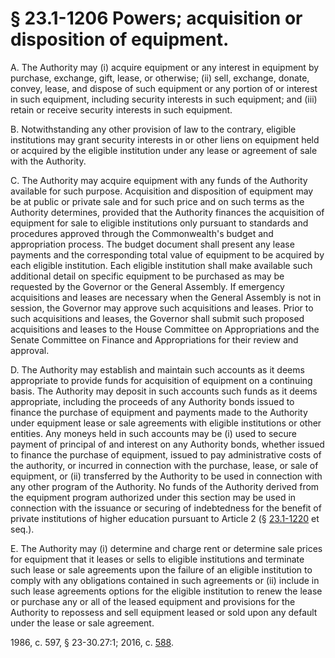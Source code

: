 # § 23.1-1206 Powers; acquisition or disposition of equipment.

<p>A. The Authority may (i) acquire equipment or any interest in equipment by purchase, exchange, gift, lease, or otherwise; (ii) sell, exchange, donate, convey, lease, and dispose of such equipment or any portion of or interest in such equipment, including security interests in such equipment; and (iii) retain or receive security interests in such equipment.</p><p>B. Notwithstanding any other provision of law to the contrary, eligible institutions may grant security interests in or other liens on equipment held or acquired by the eligible institution under any lease or agreement of sale with the Authority.</p><p>C. The Authority may acquire equipment with any funds of the Authority available for such purpose. Acquisition and disposition of equipment may be at public or private sale and for such price and on such terms as the Authority determines, provided that the Authority finances the acquisition of equipment for sale to eligible institutions only pursuant to standards and procedures approved through the Commonwealth's budget and appropriation process. The budget document shall present any lease payments and the corresponding total value of equipment to be acquired by each eligible institution. Each eligible institution shall make available such additional detail on specific equipment to be purchased as may be requested by the Governor or the General Assembly. If emergency acquisitions and leases are necessary when the General Assembly is not in session, the Governor may approve such acquisitions and leases. Prior to such acquisitions and leases, the Governor shall submit such proposed acquisitions and leases to the House Committee on Appropriations and the Senate Committee on Finance and Appropriations for their review and approval.</p><p>D. The Authority may establish and maintain such accounts as it deems appropriate to provide funds for acquisition of equipment on a continuing basis. The Authority may deposit in such accounts such funds as it deems appropriate, including the proceeds of any Authority bonds issued to finance the purchase of equipment and payments made to the Authority under equipment lease or sale agreements with eligible institutions or other entities. Any moneys held in such accounts may be (i) used to secure payment of principal of and interest on any Authority bonds, whether issued to finance the purchase of equipment, issued to pay administrative costs of the authority, or incurred in connection with the purchase, lease, or sale of equipment, or (ii) transferred by the Authority to be used in connection with any other program of the Authority. No funds of the Authority derived from the equipment program authorized under this section may be used in connection with the issuance or securing of indebtedness for the benefit of private institutions of higher education pursuant to Article 2 (§ <a href='/vacode/23.1-1220/'>23.1-1220</a> et seq.).</p><p>E. The Authority may (i) determine and charge rent or determine sale prices for equipment that it leases or sells to eligible institutions and terminate such lease or sale agreements upon the failure of an eligible institution to comply with any obligations contained in such agreements or (ii) include in such lease agreements options for the eligible institution to renew the lease or purchase any or all of the leased equipment and provisions for the Authority to repossess and sell equipment leased or sold upon any default under the lease or sale agreement.</p><p>1986, c. 597, § 23-30.27:1; 2016, c. <a href='http://lis.virginia.gov/cgi-bin/legp604.exe?161+ful+CHAP0588'>588</a>.</p>